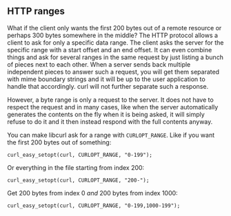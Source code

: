 ## HTTP ranges

What if the client only wants the first 200 bytes out of a remote
resource or perhaps 300 bytes somewhere in the middle? The HTTP protocol
allows a client to ask for only a specific data range. The client asks the
server for the specific range with a start offset and an end offset. It can even
combine things and ask for several ranges in the same request by just listing a
bunch of pieces next to each other. When a server sends back multiple
independent pieces to answer such a request, you will get them separated with
mime boundary strings and it will be up to the user application to handle that
accordingly. curl will not further separate such a response.

However, a byte range is only a request to the server. It does not have to
respect the request and in many cases, like when the server automatically
generates the contents on the fly when it is being asked, it will simply refuse
to do it and it then instead respond with the full contents anyway.
<!--The above is a duplicate of http-ranges.md-->

You can make libcurl ask for a range with `CURLOPT_RANGE`. Like if you want
the first 200 bytes out of something:

    curl_easy_setopt(curl, CURLOPT_RANGE, "0-199");

Or everything in the file starting from index 200:

    curl_easy_setopt(curl, CURLOPT_RANGE, "200-");

Get 200 bytes from index 0 *and* 200 bytes from index 1000:

    curl_easy_setopt(curl, CURLOPT_RANGE, "0-199,1000-199");
